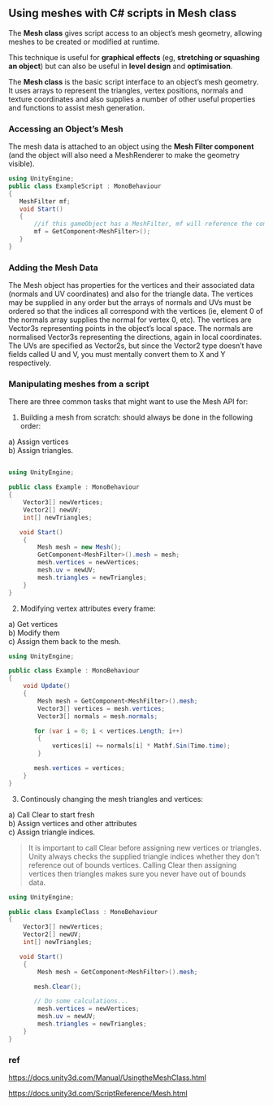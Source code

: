 ## Using meshes with C# scripts in Mesh class

The **Mesh class** gives script access to an object’s mesh geometry, allowing meshes to be created or modified at runtime.

This technique is useful for **graphical effects** (eg, **stretching or squashing an object**) but can also be useful in **level design** and **optimisation**.



The **Mesh class** is the basic script interface to an object’s mesh geometry. It uses arrays to represent the triangles, vertex positions, normals and texture coordinates and also supplies a number of other useful properties and functions to assist mesh generation.
 
 
 ### Accessing an Object’s Mesh
 
 The mesh data is attached to an object using the **Mesh Filter component** (and the object will also need a MeshRenderer to make the geometry visible).
 
 ```cs
 using UnityEngine;
public class ExampleScript : MonoBehaviour
{
    MeshFilter mf;
    void Start()
    {
        //if this gameObject has a MeshFilter, mf will reference the component
        mf = GetComponent<MeshFilter>();    
    }
}
```

### Adding the Mesh Data

The Mesh object has properties for the vertices and their associated data (normals and UV coordinates) and also for the triangle data. The vertices may be supplied in any order but the arrays of normals and UVs must be ordered so that the indices all correspond with the vertices (ie, element 0 of the normals array supplies the normal for vertex 0, etc). The vertices are Vector3s representing points in the object’s local space. The normals are normalised Vector3s representing the directions, again in local coordinates. The UVs are specified as Vector2s, but since the Vector2 type doesn’t have fields called U and V, you must mentally convert them to X and Y respectively.



### Manipulating meshes from a script

There are three common tasks that might want to use the Mesh API for:

1. Building a mesh from scratch: should always be done in the following order:
   
a) Assign vertices \
b) Assign triangles.

```cs

using UnityEngine;

public class Example : MonoBehaviour
{
    Vector3[] newVertices;
    Vector2[] newUV;
    int[] newTriangles;

   void Start()
    {
        Mesh mesh = new Mesh();
        GetComponent<MeshFilter>().mesh = mesh;
        mesh.vertices = newVertices;
        mesh.uv = newUV;
        mesh.triangles = newTriangles;
    }
}
```

2. Modifying vertex attributes every frame:
   
a) Get vertices \
b) Modify them \
c) Assign them back to the mesh.

```cs
using UnityEngine;

public class Example : MonoBehaviour
{
    void Update()
    {
        Mesh mesh = GetComponent<MeshFilter>().mesh;
        Vector3[] vertices = mesh.vertices;
        Vector3[] normals = mesh.normals;

       for (var i = 0; i < vertices.Length; i++)
        {
            vertices[i] += normals[i] * Mathf.Sin(Time.time);
        }

       mesh.vertices = vertices;
    }
}
```

3. Continously changing the mesh triangles and vertices:

a) Call Clear to start fresh \
b) Assign vertices and other attributes \
c) Assign triangle indices.

> It is important to call Clear before assigning new vertices or triangles. Unity always checks the supplied triangle indices whether they don't reference out of bounds vertices. Calling Clear then assigning vertices then triangles makes sure you never have out of bounds data.

```cs
using UnityEngine;

public class ExampleClass : MonoBehaviour
{
    Vector3[] newVertices;
    Vector2[] newUV;
    int[] newTriangles;

   void Start()
    {
        Mesh mesh = GetComponent<MeshFilter>().mesh;

       mesh.Clear();

       // Do some calculations...
        mesh.vertices = newVertices;
        mesh.uv = newUV;
        mesh.triangles = newTriangles;
    }
}

```



### ref
https://docs.unity3d.com/Manual/UsingtheMeshClass.html

https://docs.unity3d.com/ScriptReference/Mesh.html
